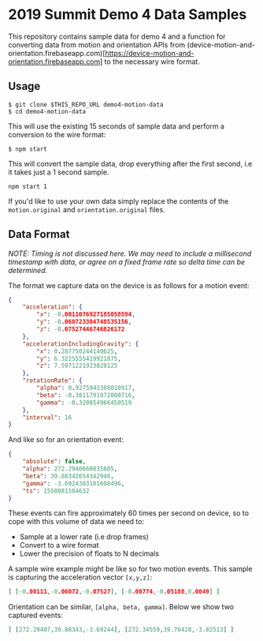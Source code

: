 # 2019 Summit Demo 4 Data Samples

This repository contains sample data for demo 4 and a function for converting data from motion and orientation APIs from (device-motion-and-orientation.firebaseapp.com)[https://device-motion-and-orientation.firebaseapp.com] to the necessary wire format.

## Usage

```
$ git clone $THIS_REPO_URL demo4-motion-data
$ cd demo4-motion-data
```

This will use the existing 15 seconds of sample data and perform a conversion to the wire format:

```
$ npm start
```

This will convert the sample data, drop everything after the first second, i.e it takes just a 1 second sample.

```
npm start 1
```

If you'd like to use your own data simply replace the contents of the `motion.original` and `orientation.original` files.

## Data Format

*NOTE: Timing is not discussed here. We may need to include a millisecond timestamp with data, or agree on a fixed frame rate so delta time can be determined.*

The format we capture data on the device is as follows for a motion event:

```json
{
    "acceleration": {
        "x": -0.0011076927185058594,
        "y": -0.060723304748535156,
        "z": -0.07527446746826172
    },
    "accelerationIncludingGravity": {
        "x": 0.287750244140625,
        "y": 6.3225555419921875,
        "z": 7.5971221923828125
    },
    "rotationRate": {
        "alpha": 0.9275943308010917,
        "beta": -0.3811791972000716,
        "gamma": -0.320854966450519
    },
    "interval": 16
}
```

And like so for an orientation event:

```json
{
    "absolute": false,
    "alpha": 272.2940660035605,
    "beta": 39.88342654342948,
    "gamma": -3.6924383101608496,
    "ts": 1550081584632
}
```

These events can fire approximately 60 times per second on device, so to cope with this volume of data we need to:

* Sample at a lower rate (i.e drop frames)
* Convert to a wire format
* Lower the precision of floats to N decimals

A sample wire example might be like so for two motion events. This sample is capturing the acceleration vector `[x,y,z]`:

```json
[ [-0.00111,-0.06072,-0.07527], [-0.00774,-0.05188,0.0049] ]
```

Orientation can be similar, `[alpha, beta, gamma]`. Below we show two captured events:

```json
[ [272.29407,39.88343,-3.69244], [272.34559,39.76428,-3.82513] ]
```
